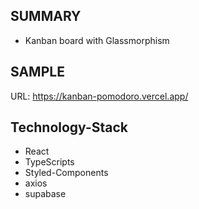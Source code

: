 ## SUMMARY
- Kanban board with Glassmorphism 

## SAMPLE
URL: https://kanban-pomodoro.vercel.app/

## Technology-Stack
- React
- TypeScripts
- Styled-Components
- axios
- supabase

